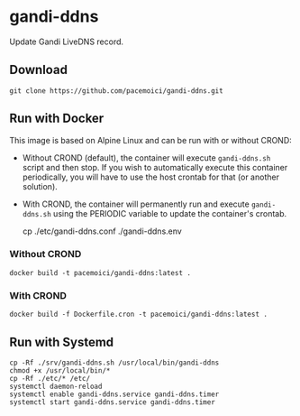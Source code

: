 # gandi-ddns
Update Gandi LiveDNS record.

## Download
    git clone https://github.com/pacemoici/gandi-ddns.git

## Run with Docker
This image is based on Alpine Linux and can be run with or without CROND:
- Without CROND (default), the container will execute `gandi-ddns.sh` script and then stop. If you wish to automatically execute this container periodically, you will have to use the host crontab for that (or another solution).
- With CROND, the container will permanently run and execute `gandi-ddns.sh` using the PERIODIC variable to update the container's crontab.

    cp ./etc/gandi-ddns.conf ./gandi-ddns.env

### Without CROND
    docker build -t pacemoici/gandi-ddns:latest .

### With CROND
    docker build -f Dockerfile.cron -t pacemoici/gandi-ddns:latest .

## Run with Systemd
    cp -Rf ./srv/gandi-ddns.sh /usr/local/bin/gandi-ddns
    chmod +x /usr/local/bin/*
    cp -Rf ./etc/* /etc/
    systemctl daemon-reload
    systemctl enable gandi-ddns.service gandi-ddns.timer
    systemctl start gandi-ddns.service gandi-ddns.timer